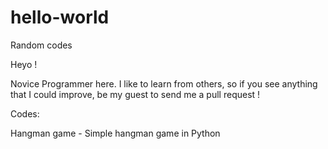 # hello-world
Random codes

Heyo !

Novice Programmer here. I like to learn from others, so if you see anything that I could improve, be my guest to send me a pull request !

Codes:

Hangman game - Simple hangman game in Python
